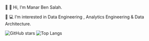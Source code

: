 ###
👋 :tulip: Hi, I’m Manar Ben Salah.

👀 :computer:  I’m interested in Data Engineering , Analytics Engineering & Data Architecture.
<!--
**manarbens/manarbens** is a  _special_ ✨ repository because its `README.md` (this file) appears on your GitHub profile.

Here are some ideas to get you started:

- 🔭 I’m currently working on ...
- 🌱 I’m currently learning ...
- 👯 I’m looking to collaborate on ...
- 🤔 I’m looking for help with ...
- 💬 Ask me about ...
- 📫 How to reach me: ...
- 😄 Pronouns: ...
- ⚡ Fun fact: ...
-->

![GitHub stars](https://github-readme-stats.vercel.app/api?username=manarbens&theme=radical)              ![Top Langs](https://github-readme-stats.vercel.app/api/top-langs/?username=manarbens&theme=radical)


